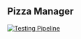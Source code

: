 ## Pizza Manager

[![Testing Pipeline](https://github.com/bjvalmaseda-dev/pizza-manager-app/actions/workflows/pipeline.yml/badge.svg?branch=main)](https://github.com/bjvalmaseda-dev/pizza-manager-app/actions/workflows/pipeline.yml)
